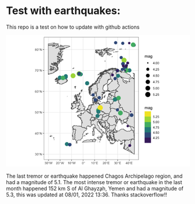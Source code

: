 <!-- README.md is generated from README.Rmd. Please edit that file -->

Test with earthquakes:
======================

This repo is a test on how to update with github actions

![](man/figures/README-unnamed-chunk-2-1.png)

The last tremor or earthquake happened Chagos Archipelago region, and
had a magnitude of 5.1. The most intense tremor or earthquake in the
last month happened 152 km S of Al Ghayz̧ah, Yemen and had a magnitude of
5.3, this was updated at 08/01, 2022 13:36. Thanks stackoverflow!!
